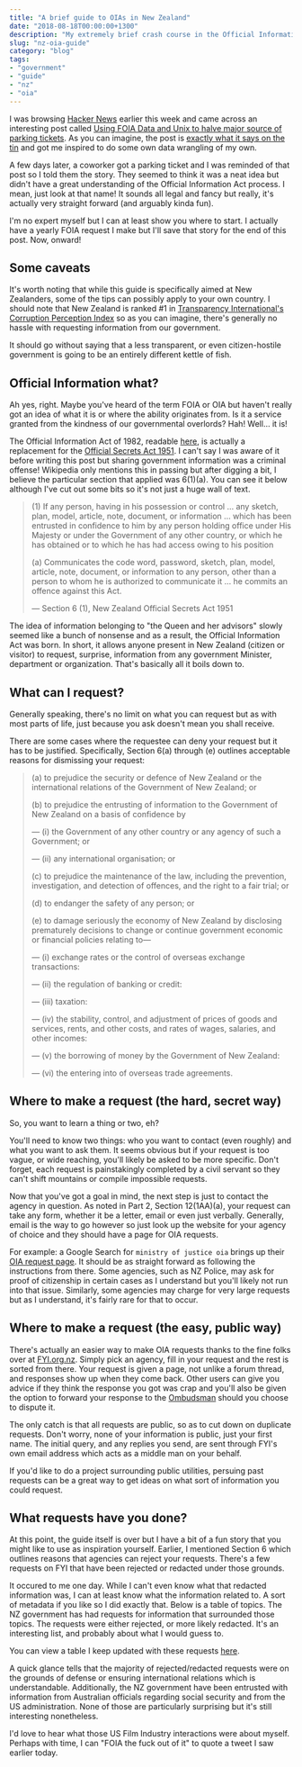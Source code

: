 ```yaml
---
title: "A brief guide to OIAs in New Zealand"
date: "2018-08-18T00:00:00+1300"
description: "My extremely brief crash course in the Official Information Act and how it can be used for some interesting civic side projects"
slug: "nz-oia-guide"
category: "blog"
tags:
- "government"
- "guide"
- "nz"
- "oia"
---
```


I was browsing [Hacker News](https://news.ycombinator.com) earlier this week and came across an interesting post called [Using FOIA Data and Unix to halve major source of parking tickets](http://mchap.io/using-foia-data-and-unix-to-halve-major-source-of-parking-tickets.html). As you can imagine, the post is [exactly what it says on the tin](https://en.wikipedia.org/wiki/Does_exactly_what_it_says_on_the_tin) and got me inspired to do some own data wrangling of my own.

A few days later, a coworker got a parking ticket and I was reminded of that post so I told them the story. They seemed to think it was a neat idea but didn't have a great understanding of the Official Information Act process. I mean, just look at that name! It sounds all legal and fancy but really, it's actually very straight forward (and arguably kinda fun).

I'm no expert myself but I can at least show you where to start. I actually have a yearly FOIA request I make but I'll save that story for the end of this post. Now, onward!

## Some caveats

It's worth noting that while this guide is specifically aimed at New Zealanders, some of the tips can possibly apply to your own country. I should note that New Zealand is ranked #1 in [Transparency International's Corruption Perception Index](https://www.transparency.org/country/NZL) so as you can imagine, there's generally no hassle with requesting information from our government.

It should go without saying that a less transparent, or even citizen-hostile government is going to be an entirely different kettle of fish.

## Official Information what?

Ah yes, right. Maybe you've heard of the term FOIA or OIA but haven't really got an idea of what it is or where the ability originates from. Is it a service granted from the kindness of our governmental overlords? Hah! Well… it is!

The Official Information Act of 1982, readable [here](http://www.legislation.govt.nz/act/public/1982/0156/latest/DLM64785.html), is actually a replacement for the [Official Secrets Act 1951](http://www.nzlii.org/nz/legis/hist_act/osa19511951n77183/). I can't say I was aware of it before writing this post but sharing government information was a criminal offense! Wikipedia only mentions this in passing but after digging a bit, I believe the particular section that applied was 6(1)(a). You can see it below although I've cut out some bits so it's not just a huge wall of text.

> (1) If any person, having in his possession or control … any sketch, plan, model, article, note, document, or information … which has been entrusted in confidence to him by any person holding office under His Majesty or under the Government of any other country, or which he has obtained or to which he has had access owing to his position
>
>(a) Communicates the code word, password, sketch, plan, model, article, note, document, or information to any person, other than a person to whom he is authorized to communicate it … he commits an offence against this Act.
>
> — Section 6 (1), New Zealand Official Secrets Act 1951

The idea of information belonging to "the Queen and her advisors" slowly seemed like a bunch of nonsense and as a result, the Official Information Act was born. In short, it allows anyone present in New Zealand (citizen or visitor) to request, surprise, information from any government Minister, department or organization. That's basically all it boils down to.

## What can I request?

Generally speaking, there's no limit on what you can request but as with most parts of life, just because you ask doesn't mean you shall receive.

There are some cases where the requestee can deny your request but it has to be justified. Specifically, Section 6(a) through (e) outlines acceptable reasons for dismissing your request:

> (a) to prejudice the security or defence of New Zealand or the international relations of the Government of New Zealand; or
>
> (b) to prejudice the entrusting of information to the Government of New Zealand on a basis of confidence by
>
> — (i) the Government of any other country or any agency of such a Government; or
>
> — (ii) any international organisation; or
>
> (c) to prejudice the maintenance of the law, including the prevention, investigation, and detection of offences, and the right to a fair trial; or
>
> (d) to endanger the safety of any person; or
>
> (e) to damage seriously the economy of New Zealand by disclosing prematurely decisions to change or continue government economic or financial policies relating to—
>
> — (i) exchange rates or the control of overseas exchange transactions:
>
> — (ii) the regulation of banking or credit:
>
> — (iii) taxation:
>
> — (iv) the stability, control, and adjustment of prices of goods and services, rents, and other costs, and rates of wages, salaries, and other incomes:
>
> — (v) the borrowing of money by the Government of New Zealand:
>
> — (vi) the entering into of overseas trade agreements.

## Where to make a request (the hard, secret way)

So, you want to learn a thing or two, eh?

You'll need to know two things: who you want to contact (even roughly) and what you want to ask them. It seems obvious but if your request is too vague, or wide reaching, you'll likely be asked to be more specific. Don't forget, each request is painstakingly completed by a civil servant so they can't shift mountains or compile impossible requests.

Now that you've got a goal in mind, the next step is just to contact the agency in question. As noted in Part 2, Section 12(1AA)(a), your request can take any form, whether it be a letter, email or even just verbally. Generally, email is the way to go however so just look up the website for your agency of choice and they should have a page for OIA requests.

For example: a Google Search for `ministry of justice oia` brings up their [OIA request page](https://www.justice.govt.nz/about/official-information-act-requests/). It should be as straight forward as following the instructions from there. Some agencies, such as NZ Police, may ask for proof of citizenship in certain cases as I understand but you'll likely not run into that issue. Similarly, some agencies may charge for very large requests but as I understand, it's fairly rare for that to occur.

## Where to make a request (the easy, public way)

There's actually an easier way to make OIA requests thanks to the fine folks over at [FYI.org.nz](https://fyi.org.nz). Simply pick an agency, fill in your request and the rest is sorted from there. Your request is given a page, not unlike a forum thread, and responses show up when they come back. Other users can give you advice if they think the response you got was crap and you'll also be given the option to forward your response to the [Ombudsman](http://www.ombudsman.parliament.nz/) should you choose to dispute it.

The only catch is that all requests are public, so as to cut down on duplicate requests. Don't worry, none of your information is public, just your first name. The initial query, and any replies you send, are sent through FYI's own email address which acts as a middle man on your behalf.

If you'd like to do a project surrounding public utilities, persuing past requests can be a great way to get ideas on what sort of information you could request.

## What requests have you done?

At this point, the guide itself is over but I have a bit of a fun story that you might like to use as inspiration yourself. Earlier, I mentioned Section 6 which outlines reasons that agencies can reject your requests. There's a few requests on FYI that have been rejected or redacted under those grounds.

It occured to me one day. While I can't even know what that redacted information was, I can at least know what the information related to. A sort of metadata if you like so I did exactly that. Below is a table of topics. The NZ government has had requests for information that surrounded those topics. The requests were either rejected, or more likely redacted. It's an interesting list, and probably about what I would guess to.

You can view a table I keep updated with these requests [here](/projects/meta-oia-requests).

A quick glance tells that the majority of rejected/redacted requests were on the grounds of defense or ensuring international relations which is understandable. Additionally, the NZ government have been entrusted with information from Australian officials regarding social security and from the US administration. None of those are particularly surprising but it's still interesting nonetheless.

I'd love to hear what those US Film Industry interactions were about myself. Perhaps with time, I can "FOIA the fuck out of it" to quote a tweet I saw earlier today.